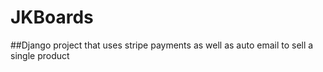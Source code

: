 # JKBoards
##Django project that uses stripe payments as well as auto email to sell a single product
